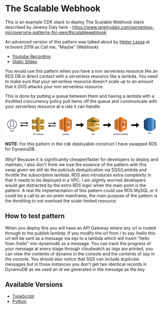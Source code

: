 # The Scalable Webhook

This is an example CDK stack to deploy The Scalable Webhook stack described by Jeremy Daly here - https://www.jeremydaly.com/serverless-microservice-patterns-for-aws/#scalablewebhook

An advanced version of this pattern was talked about by [Heitor Lessa](https://twitter.com/heitor_lessa) at re:Invent 2019 as Call me, “Maybe” (Webhook)

* [Youtube Recording](https://www.youtube.com/watch?v=9IYpGTS7Jy0)
* [Static Slides](https://d1.awsstatic.com/events/reinvent/2019/REPEAT_3_Serverless_architectural_patterns_and_best_practices_ARC307-R3.pdf)

You would use this pattern when you have a non serverless resource like an RDS DB in direct contact with a serverless resource like a lambda. You need to make
sure that your serverless resource doesn&apos;t scale up to an amount that it DOS attacks your non serverless resource.

This is done by putting a queue between them and having a lambda with a throttled concurrency policy pull items off the queue and communicate with your 
serverless resource at a rate it can handle.

![Architecture](https://raw.githubusercontent.com/cdk-patterns/serverless/master/the-scalable-webhook/img/architecture.png)

<strong>NOTE:</strong> For this pattern in the cdk deployable construct I have swapped RDS for DynamoDB. <br /><br />Why? Because it is significantly cheaper/faster for developers to deploy and maintain, I also don't think we lose the essence of the pattern with this swap given we still do the pub/sub deduplication via SQS/Lambda and throttle the subscription lambda. RDS also introduces extra complexity in that it needs to be deployed in a VPC. I am slightly worried developers would get distracted by the extra RDS logic when the main point is the pattern. A real life implementation of this pattern could use RDS MySQL or it could be a call to an on-prem mainframe, the main purpose of the pattern is the throttling to not overload the scale-limited resource.

## How to test pattern

When you deploy this you will have an API Gateway where any url is routed through to the publish lambda. If you modify the url from / to say /hello this url will be sent as a message via sqs to a lambda
which will insert "hello from /hello" into dynamodb as a message. You can track the progress of your message at every stage through cloudwatch as logs are printed, you can view the contents of
dynamo in the console and the contents of sqs in the console. You should also notice that SQS can include duplicate messages but in those instances you don't get two identical records in DynamoDB as 
we used an id we generated in the message as the key

## Available Versions

 * [TypeScript](typescript/)
 * [Python](python/)
